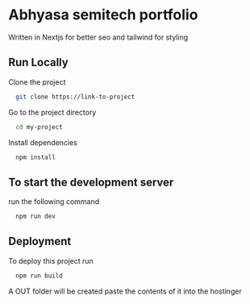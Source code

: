 
# Abhyasa semitech portfolio 
 Written in Nextjs for better seo and tailwind for styling
## Run Locally

Clone the project

```bash
  git clone https://link-to-project
```

Go to the project directory

```bash
  cd my-project
```

Install dependencies

```bash
  npm install
```


## To start the development server

run the following command

```bash
  npm run dev
```


## Deployment

To deploy this project run

```bash
  npm run build
```

A OUT folder will be created paste the contents of it into the hostinger 
